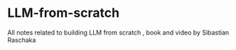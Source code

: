 # LLM-from-scratch
All notes related to building LLM from scratch , book and video by Sibastian Raschaka
